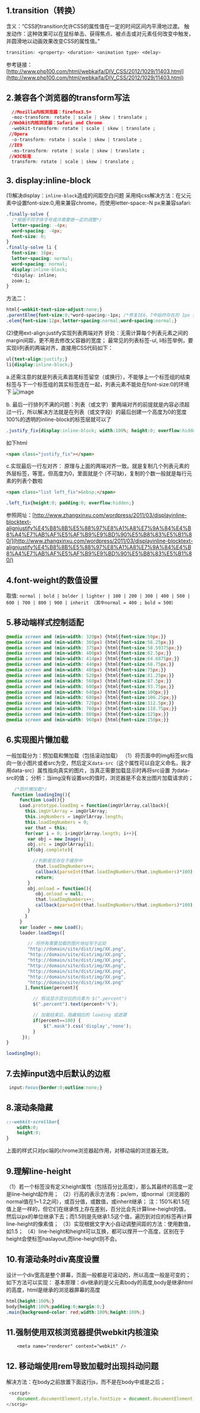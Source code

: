 ## 1.transition（转换）
   含义：“CSS的transition允许CSS的属性值在一定的时间区间内平滑地过渡。
   触发动作：这种效果可以在鼠标单击、获得焦点、被点击或对元素任何改变中触发，并圆滑地以动画效果改变CSS的属性值。”
```css
transition: <property> <duration> <animation type> <delay>
```
参考链接：[http://www.php100.com/html/webkaifa/DIV_CSS/2012/1029/11403.html](http://www.php100.com/html/webkaifa/DIV_CSS/2012/1029/11403.html)

##  2.兼容各个浏览器的transform写法 ##
```css
  //Mozilla内核浏览器：firefox3.5+
  -moz-transform: rotate | scale | skew | translate ;
 //Webkit内核浏览器：Safari and Chrome
  -webkit-transform: rotate | scale | skew | translate ;
 //Opera
  -o-transform: rotate | scale | skew | translate ;
 //IE9
  -ms-transform: rotate | scale | skew | translate ;
 //W3C标准
  transform: rotate | scale | skew | translate ;
```
## 3. display:inline-block ##
(1)解决display：`inline-block`造成的间距空白问题
采用纯css解决方法：在父元素中设置font-size:0,用来兼容chrome，而使用letter-space:-N px来兼容safari:
```css
.finally-solve {
  /*根据不同字体字号或许需要做一定的调整*/
  letter-spacing: -4px;
  word-spacing: -4px;
  font-size: 0;
}
.finally-solve li {
  font-size: 16px;
  letter-spacing: normal;
  word-spacing: normal;
  display:inline-block;
  *display: inline;
  zoom:1;
}
```
方法二：
```css
html{-webkit-text-size-adjust:none;}
.parentElme{font-size:0;*word-spacing:-1px; /*修复IE6、7中始终存在的 1px 空隙*/}
.elem{font-size:12px;letter-spacing:normal;word-spacing:normal;}
```
(2)使用ext-align:justify实现列表两端对齐
   好处：无需计算每个列表元素之间的margin间距，更不用去修改父容器的宽度；
  最常见的列表标签-ul, li标签举例，要实现li列表的两端对齐，直接用CSS代码如下：
  ```css
  ul{text-align:justify;}
  li{display:inline-block;}
  ```

a.还需注意的就是列表元素首尾标签留空（或换行），不能够上一个标签组的结束标签与下一个标签组的其实标签连在一起，列表元素不能处在font-size:0的环境下
   ![image](https://github.com/lovelyqyz/CSS-Note/blob/master/images/标签留空.png)

b. 最后一行排列不满的问题：列表（或文字）要两端对齐的前提就是内容必须超过一行，所以解决方法就是在列表（或文字段）的最后创建一个高度为0的宽度100%的透明的inline-block的标签层就可以了
```css
.justify_fix{display:inline-block; width:100%; height:0; overflow:hidden;}
```
如下html
```html
<span class="justify_fix"></span>
```

c.实现最后一行左对齐：
原理与上面的两端对齐一致。就是复制几个列表元素的外层标签，等宽，但高度为0，里面就是个&nbsp;(不可缺)，复制的个数一般就是每行元素的列表个数啦
```html
<span class="list left_fix">&nbsp;</span>
```
```css
.left_fix{height:0; padding:0; overflow:hidden;}
```
参照网址：[http://www.zhangxinxu.com/wordpress/2011/03/displayinline-blocktext-alignjustify%E4%B8%8B%E5%88%97%E8%A1%A8%E7%9A%84%E4%B8%A4%E7%AB%AF%E5%AF%B9%E9%BD%90%E5%B8%83%E5%B1%80/](http://www.zhangxinxu.com/wordpress/2011/03/displayinline-blocktext-alignjustify%E4%B8%8B%E5%88%97%E8%A1%A8%E7%9A%84%E4%B8%A4%E7%AB%AF%E5%AF%B9%E9%BD%90%E5%B8%83%E5%B1%80/)

##  4.font-weight的数值设置 ##
 取值: `normal | bold | bolder | lighter | 100 | 200 | 300 | 400 | 500 | 600 | 700 | 800 | 900 | inherit
 （其中normal = 400 ; bold = 500）`

##  5.移动端样式控制适配 ##
```css
@media screen and (min-width: 320px) {html{font-size:50px;}}
@media screen and (min-width: 360px) {html{font-size:56.25px;}}
@media screen and (min-width: 375px) {html{font-size:58.59375px;}}
@media screen and (min-width: 400px) {html{font-size:62.5px;}}
@media screen and (min-width: 414px) {html{font-size:64.6875px;}}
@media screen and (min-width: 440px) {html{font-size:68.75px;}}
@media screen and (min-width: 480px) {html{font-size:75px;}}
@media screen and (min-width: 520px) {html{font-size:81.25px;}}
@media screen and (min-width: 560px) {html{font-size:87.5px;}}
@media screen and (min-width: 600px) {html{font-size:93.75px;}}
@media screen and (min-width: 640px) {html{font-size:100px;}}
@media screen and (min-width: 680px) {html{font-size:106.25px;}}
@media screen and (min-width: 720px) {html{font-size:112.5px;}}
@media screen and (min-width: 760px) {html{font-size:118.75px;}}
@media screen and (min-width: 800px) {html{font-size:125px;}}
@media screen and (min-width: 960px) {html{font-size:150px;}}
```
##  6.实现图片懒加载 ##
 一般加载分为：预加载和懒加载（包括滚动加载）
（1）将页面中的img标签src指向一张小图片或者src为空，然后定义`data-src`（这个属性可以自定义命名，我才用data-src）属性指向真实的图片，当真正需要加载显示时再将src设置   为data-src的值；
 分析：当img没有设置src的值时，浏览器是不会发出图片加载请求的；
```JavaScript
   /*图片懒加载*/
  function loadingImg(){
     function Load(){}
     Load.prototype.loadImg = function(imgUrlArray,callback){
       this.imgUrlArray = imgUrlArray;
       this.imgNumbers = imgUrlArray.length;
       this.loadImgNumbers = 0;
       var that = this;
       for(var i = 0; i<imgUrlArray.length; i++){
        var obj = new Image();
        obj.src = imgUrlArray[i];
        if(obj.complete){

          //判断是否存在于缓存中
           that.loadImgNumbers++;
           callback(parseInt(that.loadImgNumbers/that.imgNumbers)*100);
           return;
        }
        obj.onload = function(){
           obj.onload = null;
           that.loadImgNumbers++;
           callback(parseInt(that.loadImgNumbers/that.imgNumbers)*100);
        }
       }
     }
     var loader = new Load();
     loader.loadImgs([

        // 将所有需要加载的图片地址写于此处
        "http://domain/site/dist/img/XX.png",
        "http://domain/site/dist/img/XX.png",
        "http://domain/site/dist/img/XX.png",
        "http://domain/site/dist/img/XX.png",
        "http://domain/site/dist/img/XX.png",
        "http://domain/site/dist/img/XX.png",
        "http://domain/site/dist/img/XX.png"
       ],function(percent){

          // 假设显示百分比的元素为 $(".percent")
          $(".percent").text(percent+'%');

          // 加载结束后，隐藏相应的 loading 或遮罩
          if(percent==100) {
              $(".mask").css('display','none');
          }
      });
}

loadingImg();
```
##  7.去掉input选中后默认的边框 ##
```css
 input:focus{border:0;outline:none;}
```

##  8.滚动条隐藏 ##
```css
::-webkit-scrollbar{
    width:0;
    height:0;
}
```
上面的样式只对pc端的chrome浏览器起作用，对移动端的浏览器无效。

##  9.理解line-height ##
（1）若一个标签没有定义height属性（包括百分比高度），那么其最终的高度一定是line-height起作用；
（2）行高的表示方法有：px/em，或normal（浏览器的normal值在1~1.2之间），或百分值，或数值，或inherit继承；
     注：150%和1.5在值上是一样的，但它们在继承性上存在差别，百分比会先计算line-height的值，然后以px的单位继承下去；而1.5则是先继承1.5这个值，遍历到对应的标签再计算line-height的像素值；
（3）实现根据文字大小自动调整间距的方法：使用数值，如1.5；
（4）line-height和height可以互换，都可以撑开一个高度，区别在于height会使标签haslayout,而line-height则不会。

##  10.有滚动条时div高度设置 ##
  设计一个div宽高是整个屏幕，页面一般都是可滚动的，所以高度一般是可变的；如下方法可以实现：
  基本原理：div继承的是父元素body的高度,body是继承html的高度，html是继承的浏览器屏幕的高度
  ```css
  html{height:100%;}
  body{height:100%;padding:0;margin:0;}
  .main{background-color: red;width:100%;height:100%;}
```
##  11.强制使用双核浏览器提供webkit内核渲染 ##
```css
	<meta name="renderer" content="webkit" />
```
##  12. 移动端使用rem导致加载时出现抖动问题 ##
   解决方法：在body之前放置下面这行js，而不是在body中或是之后；
```javascript
 <script>
    document.documentElement.style.fontSize = document.documentElement.clientWidth /6.4 + 'px';
</scrip>
```
